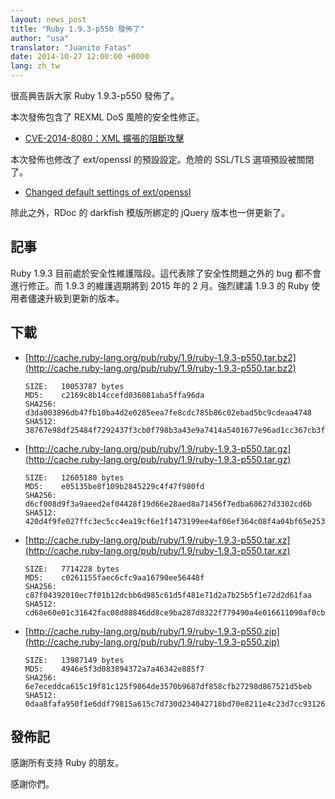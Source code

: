 ```yaml
---
layout: news_post
title: "Ruby 1.9.3-p550 發佈了"
author: "usa"
translator: "Juanito Fatas"
date: 2014-10-27 12:00:00 +0000
lang: zh_tw
---
```


很高興告訴大家 Ruby 1.9.3-p550 發佈了。

本次發佈包含了 REXML DoS 風險的安全性修正。

* [CVE-2014-8080：XML 擴張的阻斷攻擊](https://www.ruby-lang.org/zh_tw/news/2014/10/27/rexml-dos-cve-2014-8080/)

本次發佈也修改了 ext/openssl 的預設設定。危險的 SSL/TLS 選項預設被關閉了。

* [Changed default settings of ext/openssl](https://www.ruby-lang.org/zh_tw/news/2014/10/27/changing-default-settings-of-ext-openssl/)

除此之外，RDoc 的 darkfish 模版所綁定的 jQuery 版本也一併更新了。


## 記事

Ruby 1.9.3 目前處於安全性維護階段。這代表除了安全性問題之外的 bug 都不會進行修正。而 1.9.3 的維護週期將到 2015 年的 2 月。強烈建議 1.9.3 的 Ruby 使用者儘速升級到更新的版本。


## 下載

* [http://cache.ruby-lang.org/pub/ruby/1.9/ruby-1.9.3-p550.tar.bz2](http://cache.ruby-lang.org/pub/ruby/1.9/ruby-1.9.3-p550.tar.bz2)

      SIZE:   10053787 bytes
      MD5:    c2169c8b14ccefd036081aba5ffa96da
      SHA256: d3da003896db47fb10ba4d2e0285eea7fe8cdc785b86c02ebad5bc9cdeaa4748
      SHA512: 38767e98df25484f7292437f3cb0f798b3a43e9a7414a5401677e96ad1cc367cb3fa23ac3abe568d5bf2b2ca553713469a8770d41b79bc63daf3fa59cb4e15c6

* [http://cache.ruby-lang.org/pub/ruby/1.9/ruby-1.9.3-p550.tar.gz](http://cache.ruby-lang.org/pub/ruby/1.9/ruby-1.9.3-p550.tar.gz)

      SIZE:   12605180 bytes
      MD5:    e05135be8f109b2845229c4f47f980fd
      SHA256: d6cf008d9f3a9aeed2ef04428f19d66e28aed8a71456f7edba68627d3302cd6b
      SHA512: 420d4f9fe027ffc3ec5cc4ea19cf6e1f1473199ee4af06ef364c08f4a04bf65e253b32e76f37370b8e56ad2e26d0c09e6fa5b1f7c0b407b0c68b63acd2cce975

* [http://cache.ruby-lang.org/pub/ruby/1.9/ruby-1.9.3-p550.tar.xz](http://cache.ruby-lang.org/pub/ruby/1.9/ruby-1.9.3-p550.tar.xz)

      SIZE:   7714228 bytes
      MD5:    c0261155faec6cfc9aa16790ee56448f
      SHA256: c87f04392010ec7f01b12dcbb6d985c61d5f481e71d2a7b25b5f1e72d2d61faa
      SHA512: cd68e60e01c31642fac08d88846dd8ce9ba287d8322f779490a4e016611090af0cbdee5be4ac611c5468cab90c6a2cdfe2a08c0c05106b6fe61c1253e49273d5

* [http://cache.ruby-lang.org/pub/ruby/1.9/ruby-1.9.3-p550.zip](http://cache.ruby-lang.org/pub/ruby/1.9/ruby-1.9.3-p550.zip)

      SIZE:   13987149 bytes
      MD5:    4946e5f3d083894372a7a46342e885f7
      SHA256: 6e7eceddca615c19f81c125f9864de3570b9687df858cfb27298d867521d5beb
      SHA512: 0daa8fafa950f1e6ddf79815a615c7d730d234042718bd70e8211e4c23d7cc93126c924ad42673844c3a8cb908bf02a8d03ae2857658a027935f46c13bb17a13

## 發佈記

感謝所有支持 Ruby 的朋友。

感謝你們。
